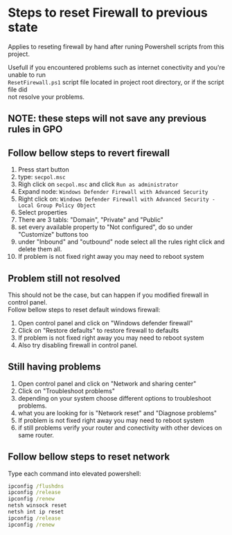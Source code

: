 
# Steps to reset Firewall to previous state

Applies to reseting firewall by hand after runing Powershell scripts from this project.

Usefull if you encountered problems such as internet conectivity and
you're unable to run\
`ResetFirewall.ps1` script file located in project root directory,
or if the script file did\
not resolve your problems.

## NOTE: these steps will not save any previous rules in GPO

## Follow bellow steps to revert firewall

1. Press start button
2. type: `secpol.msc`
3. Righ click on `secpol.msc` and click `Run as administrator`
4. Expand node: `Windows Defender Firewall with Advanced Security`
5. Right click on:
`Windows Defender Firewall with Advanced Security - Local Group Policy Object`
6. Select properties
7. There are 3 tabls: "Domain", "Private" and "Public"
8. set every available property to "Not configured",
do so under "Customize" buttons too
9. under "Inbound" and "outbound" node select all the
rules right click and delete them all.
10. If problem is not fixed right away you may need to reboot system

## Problem still not resolved

This should not be the case, but can happen if you modified firewall in control panel.\
Follow bellow steps to reset default windows firewall:

1. Open control panel and click on "Windows defender firewall"
2. Click on "Restore defaults" to restore firewall to defaults
3. If problem is not fixed right away you may need to reboot system
4. Also try disabling firewall in control panel.

## Still having problems

1. Open control panel and click on "Network and sharing center"
2. Click on "Troubleshoot problems"
3. depending on your system choose different options to troubleshoot problems.
4. what you are looking for is "Network reset" and "Diagnose problems"
5. If problem is not fixed right away you may need to reboot system
6. if still problems verify your router and conectivity with
other devices on same router.

## Follow bellow steps to reset network

Type each command into elevated powershell:

```cmd
ipconfig /flushdns
ipconfig /release
ipconfig /renew
netsh winsock reset
netsh int ip reset
ipconfig /release
ipconfig /renew
```
